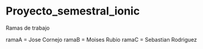 # Proyecto_semestral_ionic

Ramas de trabajo

ramaA = Jose Cornejo
ramaB = Moises Rubio
ramaC = Sebastian Rodriguez